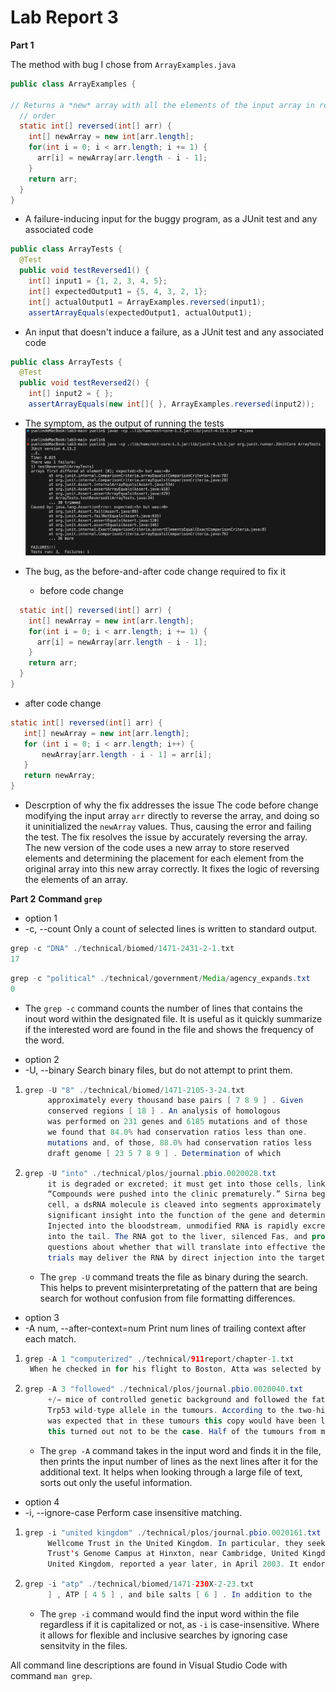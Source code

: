 # Lab Report 3

**Part 1**

The method with bug I chose from `ArrayExamples.java`
```java
public class ArrayExamples {

// Returns a *new* array with all the elements of the input array in reversed
  // order
  static int[] reversed(int[] arr) {
    int[] newArray = new int[arr.length];
    for(int i = 0; i < arr.length; i += 1) {
      arr[i] = newArray[arr.length - i - 1];
    }
    return arr;
  }
}
```

* A failure-inducing input for the buggy program, as a JUnit test and any associated code
```java
public class ArrayTests {
  @Test
  public void testReversed1() {
    int[] input1 = {1, 2, 3, 4, 5};
    int[] expectedOutput1 = {5, 4, 3, 2, 1};
    int[] actualOutput1 = ArrayExamples.reversed(input1);
    assertArrayEquals(expectedOutput1, actualOutput1);
```

* An input that doesn't induce a failure, as a JUnit test and any associated code
```java
public class ArrayTests {
  @Test
  public void testReversed2() {
    int[] input2 = { };
    assertArrayEquals(new int[]{ }, ArrayExamples.reversed(input2));
```

* The symptom, as the output of running the tests
![Image](symptom.png)

* The bug, as the before-and-after code change required to fix it
  - before code change
```java
  static int[] reversed(int[] arr) {
    int[] newArray = new int[arr.length];
    for(int i = 0; i < arr.length; i += 1) {
      arr[i] = newArray[arr.length - i - 1];
    }
    return arr;
  }
}
```

  - after code change
 ```java
 static int[] reversed(int[] arr) {
    int[] newArray = new int[arr.length];
    for (int i = 0; i < arr.length; i++) {
        newArray[arr.length - i - 1] = arr[i];
    }
    return newArray;
}
 ```
* Descrption of why the fix addresses the issue
The code before change modifying the input array `arr` directly to reverse the array, and doing so it uninitialized the `newArray` values. Thus, causing the error and failing the test. The fix resolves the issue by accurately reversing the array. The new version of the code uses a new array to store reserved elements and determining the placement for each element from the original array into this new array correctly. It fixes the logic of reversing the elements of an array.

**Part 2**
**Command `grep`**

* option 1
* -c, --count Only a count of selected lines is written to standard output.
```java
grep -c "DNA" ./technical/biomed/1471-2431-2-1.txt
17
```
```java
grep -c "political" ./technical/government/Media/agency_expands.txt
0
```
 - The `grep -c` command counts the number of lines that contains the inout word within the designated file. It is useful as it quickly summarize if the interested word are found in the file and shows the frequency of the word.

* option 2
* -U, --binary Search binary files, but do not attempt to print them.
1. ```java
   grep -U "8" ./technical/biomed/1471-2105-3-24.txt
        approximately every thousand base pairs [ 7 8 9 ] . Given
        conserved regions [ 18 ] . An analysis of homologous
        was performed on 231 genes and 6185 mutations and of those
        we found that 84.0% had conservation ratios less than one.
        mutations and, of those, 88.0% had conservation ratios less
        draft genome [ 23 5 7 8 9 ] . Determination of which
   ```
2. ```java
   grep -U "into" ./technical/plos/journal.pbio.0020028.txt
        it is degraded or excreted; it must get into those cells, link up with its intracellular
        “Compounds were pushed into the clinic prematurely.” Sirna began as the biotech startup
        cell, a dsRNA molecule is cleaved into segments approximately 22 nucleotides long, called
        significant insight into the function of the gene and determine whether reducing its
        Injected into the bloodstream, unmodified RNA is rapidly excreted by the kidneys or
        into the tail. The RNA got to the liver, silenced Fas, and protected the mice from
        questions about whether that will translate into effective therapy.
        trials may deliver the RNA by direct injection into the target tissue (for a tumor,for
   ```
   - The `grep -U` command treats the file as binary during the search. This helps to prevent misinterpretating of the pattern that are being search for wothout confusion from file formatting differences. 

* option 3
* -A num, --after-context=num Print num lines of trailing context after each match.
1. ```java
   grep -A 1 "computerized" ./technical/911report/chapter-1.txt
    When he checked in for his flight to Boston, Atta was selected by a computerized prescreening system known as CAPPS (Computer Assisted Passenger Prescreening System), created to identify passengers who should be subject to special security measures. Under security rules in place at the time, the only consequence of Atta's selection by CAPPS was that his checked bags were held off the plane until it was confirmed that he had boarded the aircraft. This did not hinder Atta's plans.
   ```
2. ```java
   grep -A 3 "followed" ./technical/plos/journal.pbio.0020040.txt
        +/− mice of controlled genetic background and followed the fate of the 
        Trp53 wild-type allele in the tumours. According to the two-hit model, it
        was expected that in these tumours this copy would have been lost or inactivated. However,
        this turned out not to be the case. Half of the tumours from mice younger than 18 months
   ```
   - The `grep -A` command takes in the input word and finds it in the file, then prints the input number of lines as the next lines after it for the additional text. It helps when looking through a large file of text, sorts out only the useful information.
     
* option 4
* -i, --ignore-case Perform case insensitive matching.
1. ```java
   grep -i "united kingdom" ./technical/plos/journal.pbio.0020161.txt
        Wellcome Trust in the United Kingdom. In particular, they seek the independence and
        Trust's Genome Campus at Hinxton, near Cambridge, United Kingdom. ‘The French and Germans
        United Kingdom, reported a year later, in April 2003. It endorsed the creation of an ERC as
   ```
2. ```java
   grep -i "atp" ./technical/biomed/1471-230X-2-23.txt
        ] , ATP [ 4 5 ] , and bile salts [ 6 ] . In addition to the
   ```
   - The `grep -i` command would find the input word within the file regardless if it is capitalized or not, as `-i` is case-insensitive. Where it allows for flexible and inclusive searches by ignoring case sensitvity in the files.

All command line descriptions are found in Visual Studio Code with command `man grep`.
